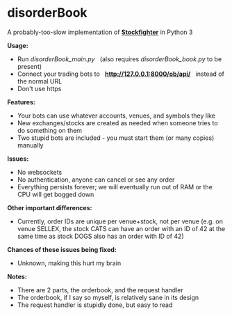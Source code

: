 # disorderBook
A probably-too-slow implementation of **[Stockfighter](http://stockfighter.io)** in Python 3

**Usage:**

* Run *disorderBook_main.py* &nbsp; (also requires *disorderBook_book.py* to be present)
* Connect your trading bots to &nbsp; **http://127.0.0.1:8000/ob/api/** &nbsp; instead of the normal URL
* Don't use https

**Features:**

* Your bots can use whatever accounts, venues, and symbols they like
* New exchanges/stocks are created as needed when someone tries to do something on them
* Two stupid bots are included - you must start them (or many copies) manually

**Issues:**

* No websockets
* No authentication, anyone can cancel or see any order
* Everything persists forever; we will eventually run out of RAM or the CPU will get bogged down

**Other important differences:**

* Currently, order IDs are unique per venue+stock, not per venue (e.g. on venue SELLEX, the stock CATS can have an order with an ID of 42 at the same time as stock DOGS also has an order with ID of 42)

**Chances of these issues being fixed:**

* Unknown, making this hurt my brain

**Notes:**

* There are 2 parts, the orderbook, and the request handler
* The orderbook, if I say so myself, is relatively sane in its design
* The request handler is stupidly done, but easy to read

